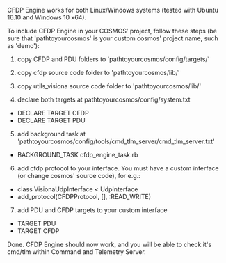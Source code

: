 CFDP Engine works for both Linux/Windows systems (tested with Ubuntu 16.10 and Windows 10 x64).

To include CFDP Engine in your COSMOS' project, follow these steps (be sure that 'pathtoyourcosmos' is your custom cosmos' project name, such as 'demo'):

1) copy CFDP and PDU folders to 'pathtoyourcosmos/config/targets/'

2) copy cfdp source code folder to 'pathtoyourcosmos/lib/'

3) copy utils_visiona source code folder to 'pathtoyourcosmos/lib/'

4) declare both targets at pathtoyourcosmos/config/system.txt
  - DECLARE TARGET CFDP
  - DECLARE TARGET PDU

5) add background task at 'pathtoyourcosmos/config/tools/cmd_tlm_server/cmd_tlm_server.txt'
  - BACKGROUND_TASK cfdp_engine_task.rb

6) add cfdp protocol to your interface. You must have a custom interface (or change cosmos' source code), for e.g.:
  - class VisionaUdpInterface < UdpInterface
  - add_protocol(CFDPProtocol, [], :READ_WRITE)

7) add PDU and CFDP targets to your custom interface
  - TARGET PDU
  - TARGET CFDP

Done. 
CFDP Engine should now work, and you will be able to check it's cmd/tlm within Command and Telemetry Server.
